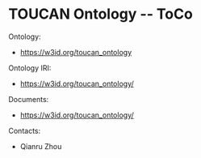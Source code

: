 TOUCAN Ontology -- ToCo
=======================

Ontology:
* https://w3id.org/toucan_ontology

Ontology IRI:
* https://w3id.org/toucan_ontology/

Documents:
* https://w3id.org/toucan_ontology/


Contacts:
* Qianru Zhou <chowqianru AT gmail DOT com>
